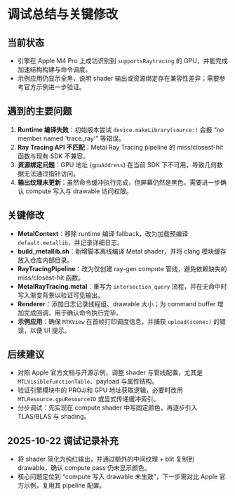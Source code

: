 # 调试总结与关键修改

## 当前状态
- 引擎在 Apple M4 Pro 上成功识别到 `supportsRaytracing` 的 GPU，并能完成加速结构构建与命令调度。
- 示例应用仍显示全黑，说明 shader 输出或资源绑定存在兼容性差异；需要参考官方示例进一步验证。

## 遇到的主要问题
1. **Runtime 编译失败**：初始版本尝试 `device.makeLibrary(source:)` 会报 “no member named 'trace_ray'” 等错误。
2. **Ray Tracing API 不匹配**：Metal Ray Tracing pipeline 的 miss/closest-hit 函数与现有 SDK 不兼容。
3. **资源绑定问题**：GPU 地址 (`gpuAddress`) 在当前 SDK 下不可用，导致几何数据无法通过指针访问。
4. **输出纹理未更新**：虽然命令缓冲执行完成，但屏幕仍然是黑色，需要进一步确认 compute 写入与 drawable 访问权限。

## 关键修改
- **MetalContext**：移除 runtime 编译 fallback，改为加载预编译 `default.metallib`，并记录详细日志。
- **build_metallib.sh**：新增脚本离线编译 Metal shader，并将 clang 模块缓存放入仓库内部目录。
- **RayTracingPipeline**：改为仅创建 ray-gen compute 管线，避免依赖缺失的 miss/closest-hit 函数。
- **MetalRayTracing.metal**：重写为 `intersection_query` 流程，并在无命中时写入渐变背景以验证可见输出。
- **Renderer**：添加日志记录线程组、drawable 大小；为 command buffer 增加完成回调，用于确认命令执行完毕。
- **示例应用**：确保 `MTKView` 在首帧打印调度信息，并捕获 `upload(scene:)` 的错误，以便 UI 提示。

## 后续建议
- 对照 Apple 官方文档与开源示例，调整 shader 与管线配置，尤其是 `MTLVisibleFunctionTable`、payload 与属性结构。
- 验证引擎模块中的 PROJ/和 GPU 地址获取逻辑，必要时改用 `MTLResource.gpuResourceID` 或显式传递缓冲索引。
- 分步调试：先实现在 compute shader 中写固定颜色，再逐步引入 TLAS/BLAS 与 shading。

## 2025-10-22 调试记录补充
- 将 shader 简化为纯红输出，并通过额外的中间纹理 + blit 复制到 drawable，确认 compute pass 仍未显示颜色。
- 核心问题定位到 “compute 写入 drawable 未生效”，下一步需对比 Apple 官方示例，复用其 pipeline 配置。
